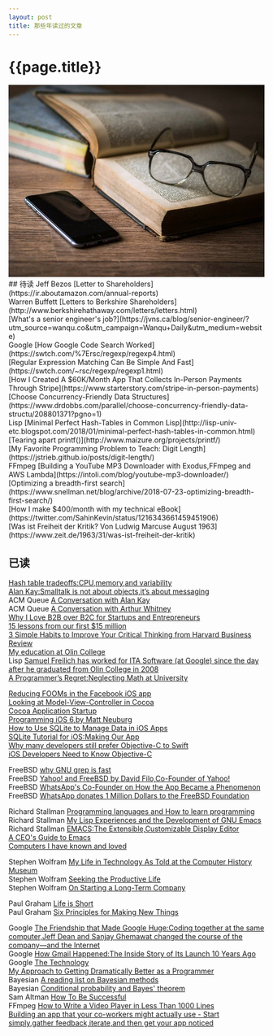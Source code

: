 ```yaml
---
layout: post
title: 那些年读过的文章
---
```

{{page.title}}
============================
<img src="/images/posts/2020-01-12/Reading.jpeg">
## 待读
Jeff Bezos [Letter to Shareholders](https://ir.aboutamazon.com/annual-reports)<br/>
Warren Buffett [Letters to Berkshire Shareholders](http://www.berkshirehathaway.com/letters/letters.html)<br/>
[What's a senior engineer's job?](https://jvns.ca/blog/senior-engineer/?utm_source=wanqu.co&utm_campaign=Wanqu+Daily&utm_medium=website)<br/>
Google [How Google Code Search Worked](https://swtch.com/%7Ersc/regexp/regexp4.html)<br/>
[Regular Expression Matching Can Be Simple And Fast](https://swtch.com/~rsc/regexp/regexp1.html)<br/>
[How I Created A $60K/Month App That Collects In-Person Payments Through Stripe](https://www.starterstory.com/stripe-in-person-payments)<br/>
[Choose Concurrency-Friendly Data Structures](https://www.drdobbs.com/parallel/choose-concurrency-friendly-data-structu/208801371?pgno=1)<br/>
Lisp [Minimal Perfect Hash-Tables in Common Lisp](http://lisp-univ-etc.blogspot.com/2018/01/minimal-perfect-hash-tables-in-common.html)<br/>
[Tearing apart printf()](http://www.maizure.org/projects/printf/)<br/>
[My Favorite Programming Problem to Teach: Digit Length](https://jstrieb.github.io/posts/digit-length/)<br/>
FFmpeg [Building a YouTube MP3 Downloader with Exodus,FFmpeg and AWS Lambda](https://intoli.com/blog/youtube-mp3-downloader/)<br/>
[Optimizing a breadth-first search](https://www.snellman.net/blog/archive/2018-07-23-optimizing-breadth-first-search/)<br/>
[How I make $400/month with my technical eBook](https://twitter.com/SahinKevin/status/1216343661459451906)<br/>
[Was ist Freiheit der Kritik? Von Ludwig Marcuse August 1963](https://www.zeit.de/1963/31/was-ist-freiheit-der-kritik)<br/>

## 已读
[Hash table tradeoffs:CPU,memory,and variability](https://medium.com/@leventov/hash-table-tradeoffs-cpu-memory-and-variability-22dc944e6b9a)<br/>
[Alan Kay:Smalltalk is not about objects,it’s about messaging](http://lists.squeakfoundation.org/pipermail/squeak-dev/1998-October/017019.html)<br/>
ACM Queue [A Conversation with Alan Kay](https://queue.acm.org/detail.cfm?id=1039523)<br/>
ACM Queue [A Conversation with Arthur Whitney](https://queue.acm.org/detail.cfm?id=1531242)<br/>
[Why I Love B2B over B2C for Startups and Entrepreneurs](https://www.atrium.co/blog/b2b-vs-b2c/?utm_source=wanqu.co&utm_campaign=Wanqu+Daily&utm_medium=website)<br/>
[15 lessons from our first $15 million](https://nathanbarry.com/15-lessons-15-million/?utm_source=wanqu.co&utm_campaign=Wanqu+Daily&utm_medium=website)<br/>
[3 Simple Habits to Improve Your Critical Thinking from Harvard Business Review](https://hbr.org/2019/05/3-simple-habits-to-improve-your-critical-thinking)<br/>
[My education at Olin College](https://physicstoday.scitation.org/do/10.1063/PT.5.2015/full/)<br/>
Lisp [Samuel Freilich has worked for ITA Software (at Google) since the day after he graduated from Olin College in 2008](http://olin.edu/blog/career-and-graduate-stories/post/google-veteran-sam-freilich-08/)<br/>
[A Programmer’s Regret:Neglecting Math at University](https://awalterschulze.github.io/blog/post/neglecting-math-at-university/)<br/>

[Reducing FOOMs in the Facebook iOS app](https://engineering.fb.com/ios/reducing-fooms-in-the-facebook-ios-app/)<br/>
[Looking at Model-View-Controller in Cocoa](https://www.cocoawithlove.com/blog/mvc-and-cocoa.html)<br/>
[Cocoa Application Startup](https://www.cocoawithlove.com/2008/03/cocoa-application-startup.html)<br/>
[Programming iOS 6,by Matt Neuburg](http://www.apeth.com/iOSBook/)<br/>
[How to Use SQLite to Manage Data in iOS Apps](https://www.appcoda.com/sqlite-database-ios-app-tutorial/)<br/>
[SQLite Tutorial for iOS:Making Our App](https://www.raywenderlich.com/3136-sqlite-tutorial-for-ios-making-our-app)<br/>
[Why many developers still prefer Objective-C to Swift](https://www.hackingwithswift.com/articles/27/why-many-developers-still-prefer-objective-c-to-swift)<br/>
[iOS Developers Need to Know Objective-C](https://www.bignerdranch.com/blog/ios-developers-need-to-know-objective-c/)<br/>

FreeBSD [why GNU grep is fast](https://lists.freebsd.org/pipermail/freebsd-current/2010-August/019310.html)<br/>
FreeBSD [Yahoo! and FreeBSD by David Filo,Co-Founder of Yahoo!](http://zer0.org/daemons/yahoobsd.html?utm_source=wanqu.co&utm_campaign=Wanqu+Daily&utm_medium=website)<br/>
FreeBSD [WhatsApp's Co-Founder on How the App Became a Phenomenon](https://www.wired.com/2015/10/whatsapps-co-founder-on-how-the-iconoclastic-app-got-huge/)<br/>
FreeBSD [WhatsApp donates 1 Million Dollars to the FreeBSD Foundation](https://www.freebsdnews.com/2014/11/19/whatsapp-donates-1-million-dollars-freebsd-foundation/)<br/>

Richard Stallman [Programming languages and How to learn programming](https://stallman.org/stallman-computing.html)<br/>
Richard Stallman [My Lisp Experiences and the Development of GNU Emacs](https://www.gnu.org/gnu/rms-lisp.en.html)<br/>
Richard Stallman [EMACS:The Extensible,Customizable Display Editor](https://www.gnu.org/software/emacs/emacs-paper.html)<br/>
[A CEO's Guide to Emacs](https://www.fugue.co/blog/2015-11-11-guide-to-emacs.html)<br/>
[Computers I have known and loved](https://hack.org/mc/computers.html)<br/>

Stephen Wolfram [My Life in Technology As Told at the Computer History Museum](https://writings.stephenwolfram.com/2016/04/my-life-in-technology-as-told-at-the-computer-history-museum/)<br/>
Stephen Wolfram [Seeking the Productive Life](https://writings.stephenwolfram.com/2019/02/seeking-the-productive-life-some-details-of-my-personal-infrastructure/)<br/>
Stephen Wolfram [On Starting a Long-Term Company](https://www.stephenwolfram.com/publications/starting-long-term-company/)<br/>

Paul Graham [Life is Short](http://www.paulgraham.com/vb.html)<br/>
Paul Graham [Six Principles for Making New Things](http://www.paulgraham.com/newthings.html)<br/>

Google [The Friendship that Made Google Huge:Coding together at the same computer,Jeff Dean and Sanjay Ghemawat changed the course of the company—and the Internet](https://www.newyorker.com/magazine/2018/12/10/the-friendship-that-made-google-huge)<br/>
Google [How Gmail Happened:The Inside Story of Its Launch 10 Years Ago](https://time.com/43263/gmail-10th-anniversary/)<br/>
Google [The Technology](http://paulbuchheit.blogspot.com/2014/07/the-technology.html)<br/>
[My Approach to Getting Dramatically Better as a Programmer](https://malisper.me/my-approach-to-getting-dramatically-better-as-a-programmer/?utm_source=wanqu.co&utm_campaign=Wanqu+Daily&utm_medium=website)<br/>
Bayesian [A reading list on Bayesian methods](http://cocosci.princeton.edu/tom/bayes.html)<br/>
Bayesian [Conditional probability and Bayes' theorem](https://eli.thegreenplace.net/2018/conditional-probability-and-bayes-theorem/)<br/>
Sam Altman [How To Be Successful](https://blog.samaltman.com/how-to-be-successful)<br/>
FFmpeg [How to Write a Video Player in Less Than 1000 Lines](http://dranger.com/ffmpeg/ffmpeg.html)<br/>
[Building an app that your co-workers might actually use - Start simply,gather feedback,iterate,and then get your app noticed](https://medium.com/slack-developer-blog/building-an-app-that-your-co-workers-might-actually-use-a0022b54fa4b)<br/>
